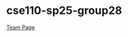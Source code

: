 # cse110-sp25-group28

[Team Page](https://cse110-sp25-group28.github.io/cse110-sp25-group28/admin/team)

